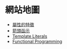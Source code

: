 # 網站地圖

- [屬性的特徵](/Property/expansion.md)
- [箭頭函示](/Arrow/compare.md)
- [Template Literals](/Template/literals.md)
- [Functional Programming](/Functional/pipe.md)
